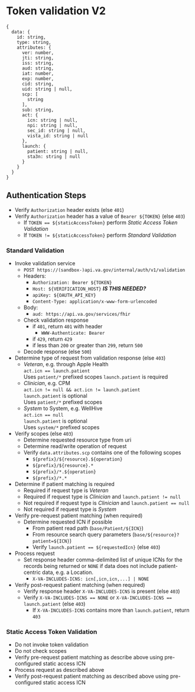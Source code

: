 # Token validation V2

```
{
  data: {
    id: string,
    type: string,
    attributes: {
      ver: number,
      jti: string,
      iss: string,
      aud: string,
      iat: number,
      exp: number,
      cid: string,
      uid: string | null,
      scp: [
        string
      ],
      sub: string,
      act: {
        icn: string | null,
        npi: string | null,
        sec_id: string | null,
        vista_id: string | null
      },
      launch: {
        patient: string | null,
        sta3n: string | null
      }
    }
  }
}
```

## Authentication Steps
- Verify `Authorization` header exists (else `401`)
- Verify `Authorization` header has a value of `Bearer ${TOKEN}` (else `403`)
  - If `TOKEN == ${staticAccessToken}` perform _Static Access Token Validation_
  - If `TOKEN != ${staticAccessToken}` perform _Standard Validation_
    
### Standard Validation
- Invoke validation service
    - `POST https://(sandbox-)api.va.gov/internal/auth/v1/validation`
    - Headers:
        - `Authorization: Bearer ${TOKEN}`
        - `Host: ${VERIFICATION_HOST}` **_IS THIS NEEDED?_**
        - `apiKey: ${OAUTH_API_KEY}`
        - `Content-Type: application/x-www-form-urlencoded`
    - Body:
        - `aud: https://api.va.gov/services/fhir`
    - Check validation response
        - if `401`, return `401` with header
            - `WWW-Authenticate: Bearer`
        - if `429`, return `429`
        - if less than `200` or greater than `299`, return `500`
    - Decode response (else `500`)
- Determine type of request from validation response (else `403`)
    - _Veteran_, e.g. through Apple Health  
      `act.icn == launch.patient`  
      Uses `patient/*` prefixed scopes
      `launch.patient` is required
    - _Clinician_, e.g. CPM  
      `act.icn != null && act.icn != launch.patient`  
      `launch.patient` is optional  
      Uses `patient/*` prefixed scopes
    - _System_ to System, e.g. WellHive  
      `act.icn == null`  
      `launch.patient` is optional  
      Uses `system/*` prefixed scopes
- Verify scopes (else `403`)
    - Determine requested resource type from uri
    - Determine read/write operation of request
    - Verify `data.attributes.scp` contains one of the following scopes
        - `${prefix}/${resource}.${operation}`
        - `${prefix}/${resource}.*`
        - `${prefix}/*.${operation}`
        - `${prefix}/*.*`
- Determine if patient matching is required
    - Required if request type is _Veteran_
    - Required if request type is _Clinician_ and `launch.patient != null`  
    - Not required if request type is _Clinician_ and `launch.patient == null`  
    - Not required if request type is _System_
- Verify pre-request patient matching (when required)
    - Determine requested ICN if possible
        - From patient read path (`base/Patient/${ICN}`)
        - From resource search query parameters (`base/${resource}?patient=${ICN}`)
        - Verify `launch.patient == ${requestedIcn}` (else `403`)
- Process request
    - Set response header comma-delimited list of unique ICNs for the records being returned or `NONE` if data does not
      include patient-centric data, e.g. a Location.
        - `X-VA-INCLUDES-ICNS: icn[,icn,icn,...] | NONE`
- Verify post-request patient matching (when required)
  - Verify response header `X-VA-INCLUDES-ICNS` is present (else `403`)
  - Verify `X-VA-INCLUDES-ICNS == NONE` or `X-VA-INCLUDES-ICNS == launch.patient` (else `403`)
    - If `X-VA-INCLUDES-ICNS` contains more than `launch.patient`, return `403` 
    

### Static Access Token Validation
- Do not invoke token validation
- Do not check scopes  
- Verify pre-request patient matching as describe above using pre-configured static access ICN
- Process request as described above
- Verify post-request patient matching as described above using pre-configured static access ICN


